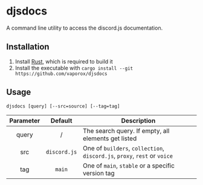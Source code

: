 # djsdocs

A command line utility to access the discord.js documentation.

## Installation

1. Install [Rust](https://rust-lang.org), which is required to build it
2. Install the executable with `cargo install --git https://github.com/vaporox/djsdocs`

## Usage

```
djsdocs [query] [--src=source] [--tag=tag]
```

| Parameter | Default      | Description                                                               |
|:---------:|:------------:|---------------------------------------------------------------------------|
| query     | /            | The search query. If empty, all elements get listed                       |
| src       | `discord.js` | One of `builders`, `collection`, `discord.js`, `proxy`, `rest` or `voice` |
| tag       | `main`       | One of `main`, `stable` or a specific version tag                         |
